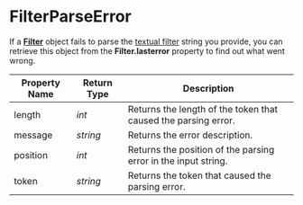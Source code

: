 # FilterParseError

If a **[Filter](filter.md)** object fails to parse the [textual filter](/Manual/file_operations/copying_moving_and_deleting_files/filtered_operations/textual_filters.md) string you provide, you can retrieve this object from the **Filter.lasterror** property to find out what went wrong.

| Property Name | Return Type | Description |
| --- | --- | --- |
| length | *int* | Returns the length of the token that caused the parsing error. |
| message | *string* | Returns the error description. |
| position | *int* | Returns the position of the parsing error in the input string. |
| token | *string* | Returns the token that caused the parsing error. |

